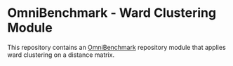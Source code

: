 # OmniBenchmark - Ward Clustering Module

This repository contains an [OmniBenchmark](https://omnibenchmark.org) repository module that applies ward clustering on a distance matrix.